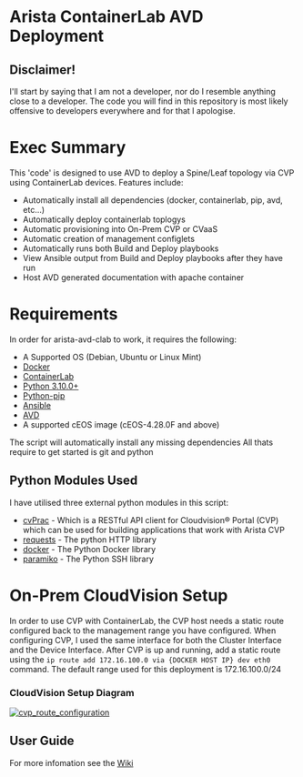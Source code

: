 # Arista ContainerLab AVD Deployment

## Disclaimer!
I'll start by saying that I am not a developer, nor do I resemble anything close to a developer.
The code you will find in this repository is most likely offensive to developers everywhere and for that I apologise.

# Exec Summary
This 'code' is designed to use AVD to deploy a Spine/Leaf topology via CVP using ContainerLab devices.
Features include:
- Automatically install all dependencies (docker, containerlab, pip, avd, etc...)
- Automatically deploy containerlab toplogys
- Automatic provisioning into On-Prem CVP or CVaaS
- Automatic creation of management configlets
- Automatically runs both Build and Deploy playbooks
- View Ansible output from Build and Deploy playbooks after they have run
- Host AVD generated documentation with apache container

# Requirements
In order for arista-avd-clab to work, it requires the following:
 - A Supported OS (Debian, Ubuntu or Linux Mint)
 - [Docker](https://docker.com)
 - [ContainerLab](https://containerlab.dev/)
 - [Python 3.10.0+](https://www.python.org/)
 - [Python-pip](https://pypi.org/project/pip/)
 - [Ansible](https://ansible.com)
 - [AVD](https;//avd.sh)
 - A supported cEOS image (cEOS-4.28.0F and above)

The script will automatically install any missing dependencies
All thats require to get started is git and python

## Python Modules Used
I have utilised three external python modules in this script:
- [cvPrac](https://github.com/aristanetworks/cvprac) - Which is a RESTful API client for Cloudvision® Portal (CVP) which can be used for building applications that work with Arista CVP
- [requests](https://pypi.org/project/requests/) - The python HTTP library
- [docker](https://pypi.org/project/docker/) - The Python Docker library
- [paramiko](https://www.paramiko.org/) - The Python SSH library

# On-Prem CloudVision Setup
In order to use CVP with ContainerLab, the CVP host needs a static route configured back to the management range you have configured.
When configuring CVP, I used the same interface for both the Cluster Interface and the Device Interface.
After CVP is up and running, add a static route using the `ip route add 172.16.100.0 via {DOCKER HOST IP} dev eth0` command.
The default range used for this deployment is 172.16.100.0/24

### CloudVision Setup Diagram
[![cvp_route_configuration](https://github.com/user-attachments/assets/ddb68966-bc01-4fa2-b3c3-e443622bc7d3)](https://github.com/user-attachments/assets/ddb68966-bc01-4fa2-b3c3-e443622bc7d3)


## User Guide
For more infomation see the [Wiki](https://github.com/CameronPrior/avd-helper/wiki)
